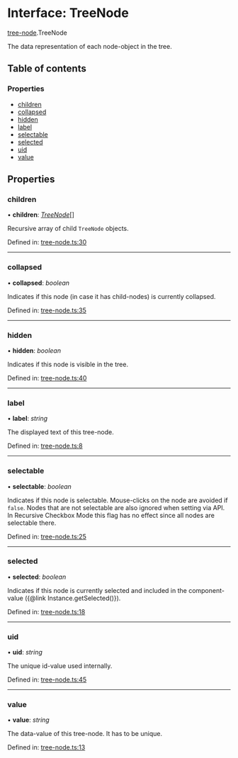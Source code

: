 # Interface: TreeNode

[tree-node](../modules/tree_node.md).TreeNode

The data representation of each node-object in the tree.

## Table of contents

### Properties

- [children](tree_node.treenode.md#children)
- [collapsed](tree_node.treenode.md#collapsed)
- [hidden](tree_node.treenode.md#hidden)
- [label](tree_node.treenode.md#label)
- [selectable](tree_node.treenode.md#selectable)
- [selected](tree_node.treenode.md#selected)
- [uid](tree_node.treenode.md#uid)
- [value](tree_node.treenode.md#value)

## Properties

### children

• **children**: [*TreeNode*](tree_node.treenode.md)[]

Recursive array of child `TreeNode` objects.

Defined in: [tree-node.ts:30](https://github.com/ckotzbauer/simple-tree-component/blob/686c582/src/types/tree-node.ts#L30)

___

### collapsed

• **collapsed**: *boolean*

Indicates if this node (in case it has child-nodes) is currently collapsed.

Defined in: [tree-node.ts:35](https://github.com/ckotzbauer/simple-tree-component/blob/686c582/src/types/tree-node.ts#L35)

___

### hidden

• **hidden**: *boolean*

Indicates if this node is visible in the tree.

Defined in: [tree-node.ts:40](https://github.com/ckotzbauer/simple-tree-component/blob/686c582/src/types/tree-node.ts#L40)

___

### label

• **label**: *string*

The displayed text of this tree-node.

Defined in: [tree-node.ts:8](https://github.com/ckotzbauer/simple-tree-component/blob/686c582/src/types/tree-node.ts#L8)

___

### selectable

• **selectable**: *boolean*

Indicates if this node is selectable. Mouse-clicks on the node are avoided if `false`.
Nodes that are not selectable are also ignored when setting via API.
In Recursive Checkbox Mode this flag has no effect since all nodes are selectable there.

Defined in: [tree-node.ts:25](https://github.com/ckotzbauer/simple-tree-component/blob/686c582/src/types/tree-node.ts#L25)

___

### selected

• **selected**: *boolean*

Indicates if this node is currently selected and included in the component-value ({@link Instance.getSelected()}).

Defined in: [tree-node.ts:18](https://github.com/ckotzbauer/simple-tree-component/blob/686c582/src/types/tree-node.ts#L18)

___

### uid

• **uid**: *string*

The unique id-value used internally.

Defined in: [tree-node.ts:45](https://github.com/ckotzbauer/simple-tree-component/blob/686c582/src/types/tree-node.ts#L45)

___

### value

• **value**: *string*

The data-value of this tree-node. It has to be unique.

Defined in: [tree-node.ts:13](https://github.com/ckotzbauer/simple-tree-component/blob/686c582/src/types/tree-node.ts#L13)
